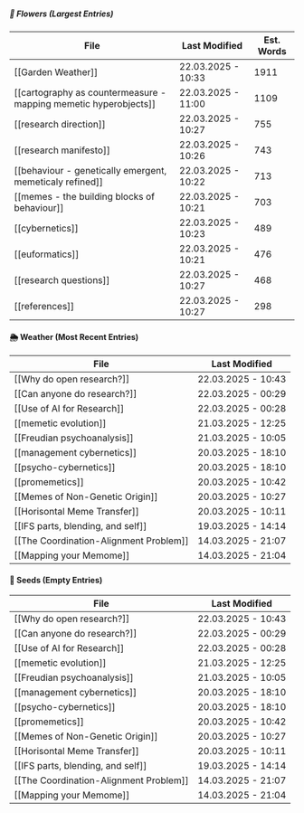 ##### 🌺 Flowers (Largest Entries)
<!-- QueryToSerialize: TABLE dateformat(file.mtime, "dd.MM.yyyy - HH:mm") AS "Last Modified", round(file.size / 5) AS "Est. Words" FROM "source/content" WHERE file.size > 0 SORT file.size DESC LIMIT 10 -->
<!-- SerializedQuery: TABLE dateformat(file.mtime, "dd.MM.yyyy - HH:mm") AS "Last Modified", round(file.size / 5) AS "Est. Words" FROM "source/content" WHERE file.size > 0 SORT file.size DESC LIMIT 10 -->

| File                                                                                                                                             | Last Modified      | Est. Words |
| ------------------------------------------------------------------------------------------------------------------------------------------------ | ------------------ | ---------- |
| [[Garden Weather]]                                                                                             | 22.03.2025 - 10:33 | 1911       |
| [[cartography as countermeasure - mapping memetic hyperobjects]] | 22.03.2025 - 11:00 | 1109       |
| [[research direction]]                                                                                     | 22.03.2025 - 10:27 | 755        |
| [[research manifesto]]                                                                                     | 22.03.2025 - 10:26 | 743        |
| [[behaviour - genetically emergent, memeticaly refined]]                 | 22.03.2025 - 10:22 | 713        |
| [[memes - the building blocks of behaviour]]                                         | 22.03.2025 - 10:21 | 703        |
| [[cybernetics]]                                                                                                   | 22.03.2025 - 10:23 | 489        |
| [[euformatics]]                                                                                                   | 22.03.2025 - 10:21 | 476        |
| [[research questions]]                                                                                     | 22.03.2025 - 10:27 | 468        |
| [[references]]                                                                                                     | 22.03.2025 - 10:27 | 298        |
<!-- SerializedQuery END -->

#### 🌦️ Weather (Most Recent Entries)
<!-- QueryToSerialize: TABLE dateformat(file.mtime, "dd.MM.yyyy - HH:mm") AS "Last Modified" FROM "source/content" WHERE file.size = 0 SORT file.mtime DESC -->
<!-- SerializedQuery: TABLE dateformat(file.mtime, "dd.MM.yyyy - HH:mm") AS "Last Modified" FROM "source/content" WHERE file.size = 0 SORT file.mtime DESC -->

| File                                                                                         | Last Modified      |
| -------------------------------------------------------------------------------------------- | ------------------ |
| [[Why do open research?]]                           | 22.03.2025 - 10:43 |
| [[Can anyone do research?]]                       | 22.03.2025 - 00:29 |
| [[Use of AI for Research]]                         | 22.03.2025 - 00:28 |
| [[memetic evolution]]                                   | 21.03.2025 - 12:25 |
| [[Freudian psychoanalysis]]                       | 21.03.2025 - 10:05 |
| [[management cybernetics]]                         | 20.03.2025 - 18:10 |
| [[psycho-cybernetics]]                                 | 20.03.2025 - 18:10 |
| [[promemetics]]                                               | 20.03.2025 - 10:42 |
| [[Memes of Non-Genetic Origin]]               | 20.03.2025 - 10:27 |
| [[Horisontal Meme Transfer]]                     | 20.03.2025 - 10:11 |
| [[IFS parts, blending, and self]]           | 19.03.2025 - 14:14 |
| [[The Coordination-Alignment Problem]] | 14.03.2025 - 21:07 |
| [[Mapping your Memome]]                               | 14.03.2025 - 21:04 |
<!-- SerializedQuery END -->

#### 🌰 Seeds (Empty Entries)
<!-- QueryToSerialize: TABLE dateformat(file.mtime, "dd.MM.yyyy - HH:mm") AS "Last Modified" FROM "source/content" WHERE file.size = 0 SORT file.mtime DESC -->
<!-- SerializedQuery: TABLE dateformat(file.mtime, "dd.MM.yyyy - HH:mm") AS "Last Modified" FROM "source/content" WHERE file.size = 0 SORT file.mtime DESC -->

| File                                                                                         | Last Modified      |
| -------------------------------------------------------------------------------------------- | ------------------ |
| [[Why do open research?]]                           | 22.03.2025 - 10:43 |
| [[Can anyone do research?]]                       | 22.03.2025 - 00:29 |
| [[Use of AI for Research]]                         | 22.03.2025 - 00:28 |
| [[memetic evolution]]                                   | 21.03.2025 - 12:25 |
| [[Freudian psychoanalysis]]                       | 21.03.2025 - 10:05 |
| [[management cybernetics]]                         | 20.03.2025 - 18:10 |
| [[psycho-cybernetics]]                                 | 20.03.2025 - 18:10 |
| [[promemetics]]                                               | 20.03.2025 - 10:42 |
| [[Memes of Non-Genetic Origin]]               | 20.03.2025 - 10:27 |
| [[Horisontal Meme Transfer]]                     | 20.03.2025 - 10:11 |
| [[IFS parts, blending, and self]]           | 19.03.2025 - 14:14 |
| [[The Coordination-Alignment Problem]] | 14.03.2025 - 21:07 |
| [[Mapping your Memome]]                               | 14.03.2025 - 21:04 |
<!-- SerializedQuery END -->
